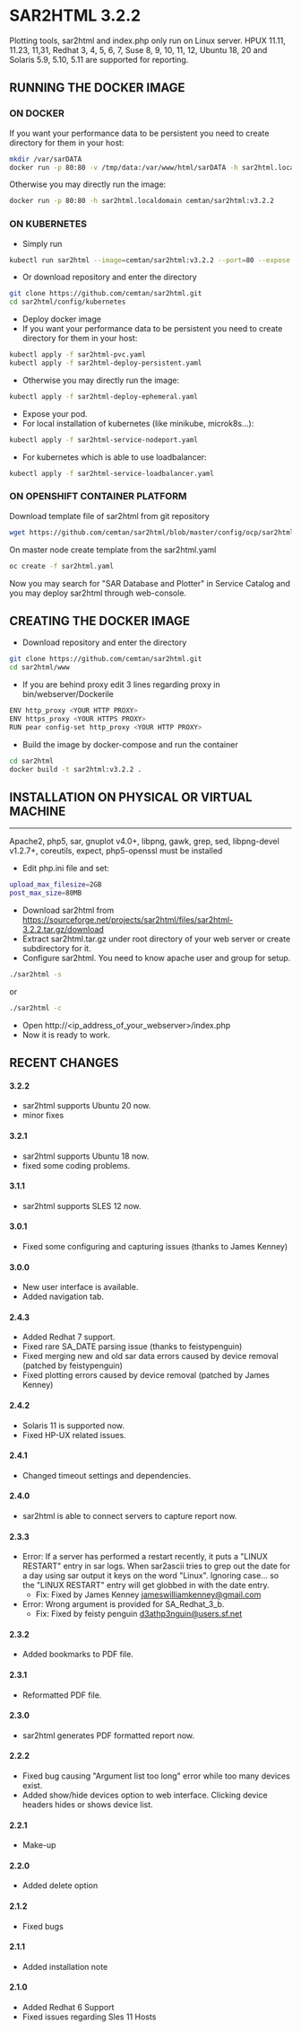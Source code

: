 # SAR2HTML 3.2.2
Plotting tools, sar2html and index.php only run on Linux server. HPUX 11.11, 11.23, 11,31, Redhat 3, 4, 5, 6, 7, Suse 8, 9, 10, 11, 12, Ubuntu 18, 20 and Solaris 5.9, 5.10, 5.11 are supported for reporting.

## RUNNING THE DOCKER IMAGE 
### ON DOCKER
If you want your performance data to be persistent you need to create directory for them in your host: 
```bash
mkdir /var/sarDATA
docker run -p 80:80 -v /tmp/data:/var/www/html/sarDATA -h sar2html.localdomain cemtan/sar2html:v3.2.2 
```
Otherwise you may directly run the image:
```bash
docker run -p 80:80 -h sar2html.localdomain cemtan/sar2html:v3.2.2 
```
### ON KUBERNETES
- Simply run
```bash
kubectl run sar2html --image=cemtan/sar2html:v3.2.2 --port=80 --expose
```
- Or download repository and enter the directory
```bash
git clone https://github.com/cemtan/sar2html.git
cd sar2html/config/kubernetes
```
- Deploy docker image
 - If you want your performance data to be persistent you need to create directory for them in your host:
```bash
kubectl apply -f sar2html-pvc.yaml
kubectl apply -f sar2html-deploy-persistent.yaml
```
 - Otherwise you may directly run the image:
```bash
kubectl apply -f sar2html-deploy-ephemeral.yaml
```
- Expose your pod. 
 - For local installation of kubernetes (like minikube, microk8s...):
```bash
kubectl apply -f sar2html-service-nodeport.yaml
```
 - For kubernetes which is able to use loadbalancer:
```bash
kubectl apply -f sar2html-service-loadbalancer.yaml
```

### ON OPENSHIFT CONTAINER PLATFORM
Download template file of sar2html from git repository
```bash
wget https://github.com/cemtan/sar2html/blob/master/config/ocp/sar2html.yaml
```
On master node create template from the sar2html.yaml
```bash
oc create -f sar2html.yaml 
```
Now you may search for "SAR Database and Plotter" in Service Catalog and you may deploy sar2html through web-console.
## CREATING THE DOCKER IMAGE
- Download repository and enter the directory
```bash
git clone https://github.com/cemtan/sar2html.git
cd sar2html/www
```
- If you are behind proxy edit 3 lines regarding proxy in bin/webserver/Dockerile
```bash
ENV http_proxy <YOUR HTTP PROXY>
ENV https_proxy <YOUR HTTPS PROXY>
RUN pear config-set http_proxy <YOUR HTTP PROXY>
```
- Build the image by docker-compose and run the container
```bash
cd sar2html
docker build -t sar2html:v3.2.2 .
```

## INSTALLATION ON PHYSICAL OR VIRTUAL MACHINE
-------------------
Apache2, php5, sar, gnuplot v4.0+, libpng, gawk, grep, sed, libpng-devel v1.2.7+, coreutils, expect, php5-openssl must be installed
- Edit php.ini file and set:
```bash
upload_max_filesize=2GB
post_max_size=80MB
```
- Download sar2html from https://sourceforge.net/projects/sar2html/files/sar2html-3.2.2.tar.gz/download
- Extract sar2html.tar.gz under root directory of your web server or create subdirectory for it.
- Configure sar2html. You need to know apache user and group for setup.
```bash
./sar2html -s
```
or 
```bash
./sar2html -c
```
- Open http://<ip_address_of_your_webserver>/index.php
- Now it is ready to work.

## RECENT CHANGES
#### 3.2.2
- sar2html supports Ubuntu 20 now.
- minor fixes
#### 3.2.1
- sar2html supports Ubuntu 18 now.
- fixed some coding problems.
#### 3.1.1
- sar2html supports SLES 12 now.
#### 3.0.1
- Fixed some configuring and capturing issues (thanks to James Kenney)
#### 3.0.0
- New user interface is available.
- Added navigation tab.
#### 2.4.3
- Added Redhat 7 support.
- Fixed rare SA_DATE parsing issue (thanks to feistypenguin)
- Fixed merging new and old sar data errors caused by device removal (patched by feistypenguin)
- Fixed plotting errors caused by device removal (patched by James Kenney)
#### 2.4.2
- Solaris 11 is supported now.
- Fixed HP-UX related issues. 
#### 2.4.1
- Changed timeout settings and dependencies.
#### 2.4.0
- sar2html is able to connect servers to capture report now.
#### 2.3.3
- Error: If a server has performed a restart recently, it puts a "LINUX RESTART" entry in sar logs. When sar2ascii tries to grep out the date for a day using sar output it keys on the word "Linux". Ignoring case... so the "LINUX RESTART" entry will get globbed in with the date entry.
  - Fix: 	Fixed by James Kenney <jameswilliamkenney@gmail.com>
- Error:	Wrong argument is provided for SA_Redhat_3_b.
  - Fix:	Fixed by feisty penguin <d3athp3nguin@users.sf.net>
#### 2.3.2
- Added bookmarks to PDF file.
#### 2.3.1
- Reformatted PDF file.
#### 2.3.0
- sar2html generates PDF formatted report now.
#### 2.2.2
- Fixed bug causing "Argument list too long" error while too many devices exist.
- Added show/hide devices option to web interface. Clicking device headers hides or shows device list.
#### 2.2.1
- Make-up
#### 2.2.0
- Added delete option
#### 2.1.2
- Fixed bugs
#### 2.1.1
- Added installation note
#### 2.1.0
- Added Redhat 6 Support
- Fixed issues regarding Sles 11 Hosts
